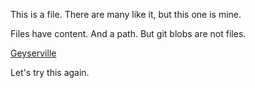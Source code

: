 This is a file. There are many like it, but this one is mine.

Files have content. And a path. But git blobs are not files.

[Geyserville](https://en.wikipedia.org/wiki/Geyserville,_California)

Let's try this again.
